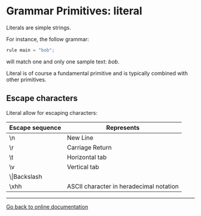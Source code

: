 # Grammar Primitives:  literal

Literals are simple strings.

For instance, the follow grammar:

```Python
rule main = "bob";
```

will match one and only one sample text:  *bob*.

Literal is of course a fundamental primitive and is typically combined with other primitives.

## Escape characters

Literal allow for escaping characters:

|Escape sequence|Represents|
|---|---|
|\n|New Line|
|\r|Carriage Return|
|\t|Horizontal tab|
|\v|Vertical tab|
|\\\\|Backslash|
|\xhh|ASCII character in heradecimal notation|

---
[Go back to online documentation](../README.md)